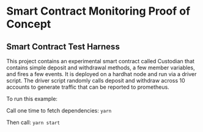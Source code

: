 # Smart Contract Monitoring Proof of Concept

## Smart Contract Test Harness
This project contains an experimental smart contract called Custodian that contains simple deposit and withdrawal methods, a few member variables, and fires a few events. It is deployed on a hardhat node and run via a driver script. The driver script randomly calls deposit and withdraw across 10 accounts to generate traffic that can be reported to prometheus.

To run this example:

Call one time to fetch dependencies:
`yarn`

Then call:
`yarn start`